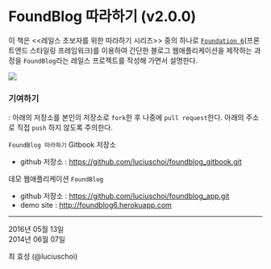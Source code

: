 # FoundBlog 따라하기 (v2.0.0)

이 책은 <<레일스 초보자를 위한 따라하기 시리즈>> 중의 하나로 [`Foundation 6`](http://foundation.zurb.com)(프론트엔드 스타일링 프레임워크)를 이용하여 간단한 블로그 웹애플리케이션을 제작하는 과정을 `FoundBlog`라는 레일스 프로젝트를 작성해 가면서 설명한다.

![](http://i1373.photobucket.com/albums/ag392/rorlab/Photobucket%20Desktop%20-%20RORLAB/FoundBlog/2014-06-09_09-24-01_zpsae68d8f8.png)

### 기여하기

: 아래의 저장소를 본인의 저장소로 `fork`한 후 나중에 `pull request`한다. 아래의 주소로 직접 `push` 하지 않도록 주의한다.


`FoundBlog 따라하기` Gitbook 저장소
* github 저장소 : https://github.com/luciuschoi/foundblog_gitbook.git

데모 웹애플리케이션 `FoundBlog`

* github 저장소 : https://github.com/luciuschoi/foundblog_app.git
* demo site : http://foundblog6.herokuapp.com

---

2016년 05월 13일<br />
2014년 06월 07일

최 효성 (@luciuschoi)
